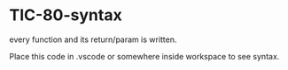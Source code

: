 # TIC-80-syntax

every function and its return/param is written.

Place this code in .vscode or somewhere inside workspace to see syntax.

